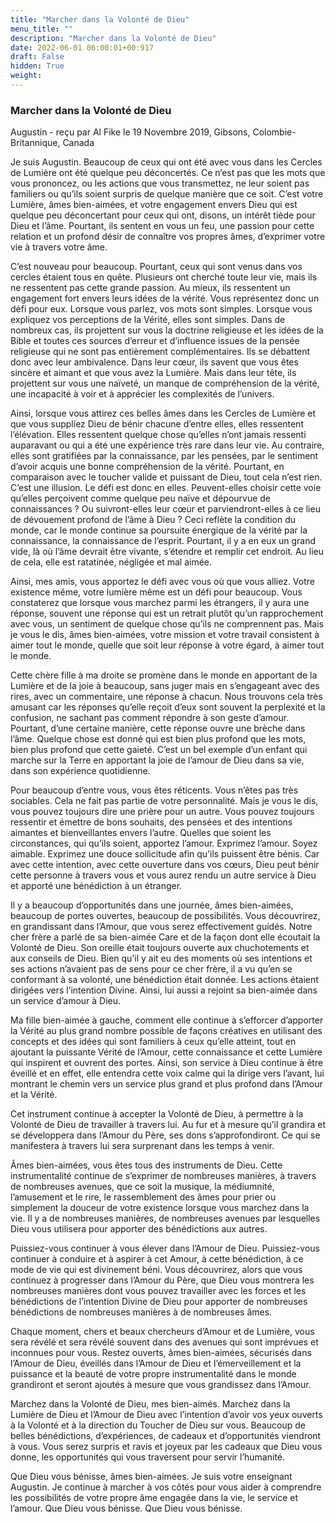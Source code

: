 ```yaml
---
title: "Marcher dans la Volonté de Dieu"
menu_title: ""
description: "Marcher dans la Volonté de Dieu"
date: 2022-06-01 06:00:01+00:917
draft: False
hidden: True
weight:
---
```

### Marcher dans la Volonté de Dieu

Augustin - reçu par Al Fike le 19 Novembre 2019, Gibsons, Colombie-Britannique, Canada

Je suis Augustin. Beaucoup de ceux qui ont été avec vous dans les Cercles de Lumière ont été quelque peu déconcertés. Ce n’est pas que les mots que vous prononcez, ou les actions que vous transmettez, ne leur soient pas familiers ou qu’ils soient surpris de quelque manière que ce soit. C’est votre Lumière, âmes bien-aimées, et votre engagement envers Dieu qui est quelque peu déconcertant pour ceux qui ont, disons, un intérêt tiède pour Dieu et l’âme. Pourtant, ils sentent en vous un feu, une passion pour cette relation et un profond désir de connaître vos propres âmes, d’exprimer votre vie à travers votre âme.

C’est nouveau pour beaucoup. Pourtant, ceux qui sont venus dans vos cercles étaient tous en quête. Plusieurs ont cherché toute leur vie, mais ils ne ressentent pas cette grande passion. Au mieux, ils ressentent un engagement fort envers leurs idées de la vérité. Vous représentez donc un défi pour eux. Lorsque vous parlez, vos mots sont simples. Lorsque vous expliquez vos perceptions de la Vérité, elles sont simples. Dans de nombreux cas, ils projettent sur vous la doctrine religieuse et les idées de la Bible et toutes ces sources d’erreur et d’influence issues de la pensée religieuse qui ne sont pas entièrement complémentaires. Ils se débattent donc avec leur ambivalence. Dans leur cœur, ils savent que vous êtes sincère et aimant et que vous avez la Lumière. Mais dans leur tête, ils projettent sur vous une naïveté, un manque de compréhension de la vérité, une incapacité à voir et à apprécier les complexités de l’univers.

Ainsi, lorsque vous attirez ces belles âmes dans les Cercles de Lumière et que vous suppliez Dieu de bénir chacune d’entre elles, elles ressentent l’élévation. Elles ressentent quelque chose qu’elles n’ont jamais ressenti auparavant ou qui a été une expérience très rare dans leur vie. Au contraire, elles sont gratifiées par la connaissance, par les pensées, par le sentiment d’avoir acquis une bonne compréhension de la vérité. Pourtant, en comparaison avec le toucher valide et puissant de Dieu, tout cela n’est rien. C’est une illusion. Le défi est donc en elles. Peuvent-elles choisir cette voie qu’elles perçoivent comme quelque peu naïve et dépourvue de connaissances ? Ou suivront-elles leur cœur et parviendront-elles à ce lieu de dévouement profond de l’âme à Dieu ? Ceci reflète la condition du monde, car le monde continue sa poursuite énergique de la vérité par la connaissance, la connaissance de l’esprit. Pourtant, il y a en eux un grand vide, là où l’âme devrait être vivante, s’étendre et remplir cet endroit. Au lieu de cela, elle est ratatinée, négligée et mal aimée.

Ainsi, mes amis, vous apportez le défi avec vous où que vous alliez. Votre existence même, votre lumière même est un défi pour beaucoup. Vous constaterez que lorsque vous marchez parmi les étrangers, il y aura une réponse, souvent une réponse qui est un retrait plutôt qu’un rapprochement avec vous, un sentiment de quelque chose qu’ils ne comprennent pas. Mais je vous le dis, âmes bien-aimées, votre mission et votre travail consistent à aimer tout le monde, quelle que soit leur réponse à votre égard, à aimer tout le monde.

Cette chère fille à ma droite se promène dans le monde en apportant de la Lumière et de la joie à beaucoup, sans juger mais en s’engageant avec des rires, avec un commentaire, une réponse à chacun. Nous trouvons cela très amusant car les réponses qu’elle reçoit d’eux sont souvent la perplexité et la confusion, ne sachant pas comment répondre à son geste d’amour. Pourtant, d’une certaine manière, cette réponse ouvre une brèche dans l’âme. Quelque chose est donné qui est bien plus profond que les mots, bien plus profond que cette gaieté. C’est un bel exemple d’un enfant qui marche sur la Terre en apportant la joie de l’amour de Dieu dans sa vie, dans son expérience quotidienne.

Pour beaucoup d’entre vous, vous êtes réticents. Vous n’êtes pas très sociables. Cela ne fait pas partie de votre personnalité. Mais je vous le dis, vous pouvez toujours dire une prière pour un autre. Vous pouvez toujours ressentir et émettre de bons souhaits, des pensées et des intentions aimantes et bienveillantes envers l’autre. Quelles que soient les circonstances, qui qu’ils soient, apportez l’amour. Exprimez l’amour. Soyez aimable. Exprimez une douce sollicitude afin qu’ils puissent être bénis. Car avec cette intention, avec cette ouverture dans vos cœurs, Dieu peut bénir cette personne à travers vous et vous aurez rendu un autre service à Dieu et apporté une bénédiction à un étranger.

Il y a beaucoup d’opportunités dans une journée, âmes bien-aimées, beaucoup de portes ouvertes, beaucoup de possibilités. Vous découvrirez, en grandissant dans l’Amour, que vous serez effectivement guidés. Notre cher frère a parlé de sa bien-aimée Care et de la façon dont elle écoutait la Volonté de Dieu. Son oreille était toujours ouverte aux chuchotements et aux conseils de Dieu. Bien qu’il y ait eu des moments où ses intentions et ses actions n’avaient pas de sens pour ce cher frère, il a vu qu’en se conformant à sa volonté, une bénédiction était donnée. Les actions étaient dirigées vers l’intention Divine. Ainsi, lui aussi a rejoint sa bien-aimée dans un service d’amour à Dieu.

Ma fille bien-aimée à gauche, comment elle continue à s’efforcer d’apporter la Vérité au plus grand nombre possible de façons créatives en utilisant des concepts et des idées qui sont familiers à ceux qu’elle atteint, tout en ajoutant la puissante Vérité de l’Amour, cette connaissance et cette Lumière qui inspirent et ouvrent des portes. Ainsi, son service à Dieu continue à être éveillé et en effet, elle entendra cette voix calme qui la dirige vers l’avant, lui montrant le chemin vers un service plus grand et plus profond dans l’Amour et la Vérité.

Cet instrument continue à accepter la Volonté de Dieu, à permettre à la Volonté de Dieu de travailler à travers lui. Au fur et à mesure qu’il grandira et se développera dans l’Amour du Père, ses dons s’approfondiront. Ce qui se manifestera à travers lui sera surprenant dans les temps à venir.

Âmes bien-aimées, vous êtes tous des instruments de Dieu. Cette instrumentalité continue de s’exprimer de nombreuses manières, à travers de nombreuses avenues, que ce soit la musique, la médiumnité, l’amusement et le rire, le rassemblement des âmes pour prier ou simplement la douceur de votre existence lorsque vous marchez dans la vie. Il y a de nombreuses manières, de nombreuses avenues par lesquelles Dieu vous utilisera pour apporter des bénédictions aux autres.

Puissiez-vous continuer à vous élever dans l’Amour de Dieu. Puissiez-vous continuer à conduire et à aspirer à cet Amour, à cette bénédiction, à ce mode de vie qui est divinement béni. Vous découvrirez, alors que vous continuez à progresser dans l’Amour du Père, que Dieu vous montrera les nombreuses manières dont vous pouvez travailler avec les forces et les bénédictions de l’intention Divine de Dieu pour apporter de nombreuses bénédictions de nombreuses manières à de nombreuses âmes.

Chaque moment, chers et beaux chercheurs d’Amour et de Lumière, vous sera révélé et sera révélé souvent dans des avenues qui sont imprévues et inconnues pour vous. Restez ouverts, âmes bien-aimées, sécurisés dans l’Amour de Dieu, éveillés dans l’Amour de Dieu et l’émerveillement et la puissance et la beauté de votre propre instrumentalité dans le monde grandiront et seront ajoutés à mesure que vous grandissez dans l’Amour.

Marchez dans la Volonté de Dieu, mes bien-aimés. Marchez dans la Lumière de Dieu et l’Amour de Dieu avec l’intention d’avoir vos yeux ouverts à la Volonté et à la direction du Toucher de Dieu sur vous. Beaucoup de belles bénédictions, d’expériences, de cadeaux et d’opportunités viendront à vous. Vous serez surpris et ravis et joyeux par les cadeaux que Dieu vous donne, les opportunités qui vous traversent pour servir l’humanité.

Que Dieu vous bénisse, âmes bien-aimées. Je suis votre enseignant Augustin. Je continue à marcher à vos côtés pour vous aider à comprendre les possibilités de votre propre âme engagée dans la vie, le service et l’amour. Que Dieu vous bénisse. Que Dieu vous bénisse.



